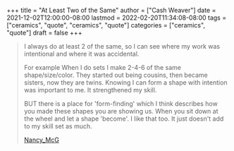 +++
title = "At Least Two of the Same"
author = ["Cash Weaver"]
date = 2021-12-02T12:00:00-08:00
lastmod = 2022-02-20T11:34:08-08:00
tags = ["ceramics", "quote", "ceramics", "quote"]
categories = ["ceramics", "quote"]
draft = false
+++

> I always do at least 2 of the same, so I can see where my work was intentional and where it was accidental.
>
> For example When I do sets I make 2-4-6 of the same shape/size/color. They started out being cousins, then became sisters, now they are twins. Knowing I can form a shape with intention was important to me. It strengthened my skill.
>
> BUT there is a place for 'form-finding' which I think describes how you made these shapes you are showing us. When you sit down at the wheel and let a shape 'become'. I like that too. It just doesn't add to my skill set as much.
>
> [Nancy_McG](https://www.reddit.com/r/Pottery/comments/pjs35v/please_could_you_offer_some_feedback_im_a_rookie/hbyso2u/)
